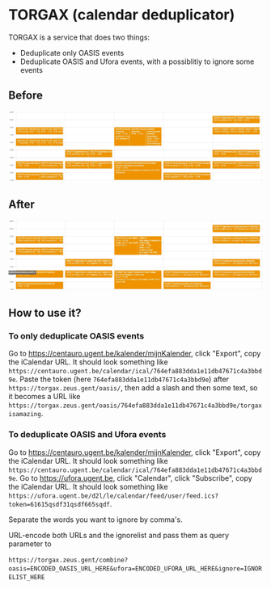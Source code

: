 # TORGAX (calendar deduplicator)

TORGAX is a service that does two things:

- Deduplicate only OASIS events
- Deduplicate OASIS and Ufora events, with a possiblitiy to ignore some events

## Before

![Before image of calendar with duplicate courses](before.jpg)

## After

![After image of calendar without duplicate courses](after.jpg)

## How to use it?


### To only deduplicate OASIS events

Go to https://centauro.ugent.be/kalender/mijnKalender, click "Export", copy
the iCalendar URL. It should look something like `https://centauro.ugent.be/calendar/ical/764efa883dda1e11db47671c4a3bbd9e`.
Paste the token (here `764efa883dda1e11db47671c4a3bbd9e`) after `https://torgax.zeus.gent/oasis/`,
then add a slash and then some text, so it becomes a URL like
`https://torgax.zeus.gent/oasis/764efa883dda1e11db47671c4a3bbd9e/torgaxisamazing`.


### To deduplicate OASIS and Ufora events

Go to https://centauro.ugent.be/kalender/mijnKalender, click "Export", copy
the iCalendar URL. It should look something like `https://centauro.ugent.be/calendar/ical/764efa883dda1e11db47671c4a3bbd9e`.
Go to https://ufora.ugent.be, click "Calendar", click "Subscribe", copy the iCalendar URL.
It should look something like `https://ufora.ugent.be/d2l/le/calendar/feed/user/feed.ics?token=61615qsdf31qsdf665sqdf`.

Separate the words you want to ignore by comma's.

URL-encode both URLs and the ignorelist and pass them as query parameter to

`https://torgax.zeus.gent/combine?oasis=ENCODED_OASIS_URL_HERE&ufora=ENCODED_UFORA_URL_HERE&ignore=IGNORELIST_HERE`
